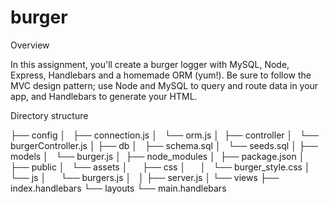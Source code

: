 # burger
Overview

In this assignment, you'll create a burger logger with MySQL, Node, Express, Handlebars and a homemade ORM (yum!). Be sure to follow the MVC design pattern; use Node and MySQL to query and route data in your app, and Handlebars to generate your HTML.

Directory structure

├── config
│   ├── connection.js
│   └── orm.js
│ 
├── controller
│   └── burgerController.js
│
├── db
│   ├── schema.sql
│   └── seeds.sql
│
├── models
│   └── burger.js
│ 
├── node_modules
│ 
├── package.json
│
├── public
│   └── assets
│       ├── css
│       │   └── burger_style.css
│       └── js
│           └── burgers.js
│   
│
├── server.js
│
└── views
    ├── index.handlebars
    └── layouts
        └── main.handlebars